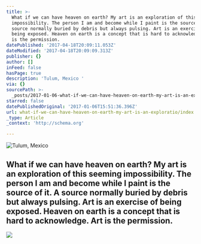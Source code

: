 ```yaml
---
title: >-
  What if we can have heaven on earth? My art is an exploration of this seeming
  impossibility. The person I am and become while I paint is the source of it. A
  source normally buried by debris but always pulsing. Art is an exercise of
  being exposed. Heaven on earth is a concept that is hard to acknowledge. Art
  is the permission.
datePublished: '2017-04-18T20:09:11.053Z'
dateModified: '2017-04-18T20:09:09.313Z'
publisher: {}
author: []
inFeed: false
hasPage: true
description: 'Tulum, Mexico '
via: {}
sourcePath: >-
  _posts/2017-01-06-what-if-we-can-have-heaven-on-earth-my-art-is-an-exploratio.md
starred: false
datePublishedOriginal: '2017-01-06T15:51:36.396Z'
url: what-if-we-can-have-heaven-on-earth-my-art-is-an-exploratio/index.html
_type: Article
_context: 'http://schema.org'

---
```

![Tulum, Mexico ](https://the-grid-user-content.s3-us-west-2.amazonaws.com/a35cedf0-90bb-434e-8272-6295238b9245.jpg)

## **What if we can have heaven on earth?** My art is an exploration of this seeming impossibility. The person I am and become while I paint is the source of it. A source normally buried by debris but always pulsing. Art is an exercise of being exposed. Heaven on earth is a concept that is hard to acknowledge. Art is the permission.
![](https://the-grid-user-content.s3-us-west-2.amazonaws.com/5fab4c0a-97ff-4182-896f-5dc274ada2ae.jpg)